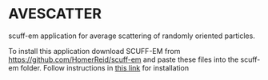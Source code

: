# AVESCATTER
scuff-em application for average scattering of randomly oriented particles.

To install this application download SCUFF-EM from https://github.com/HomerReid/scuff-em and paste these files into the scuff-em folder. Follow instructions in [this link](http://homerreid.github.io/scuff-em-documentation/reference/Installing) for installation
